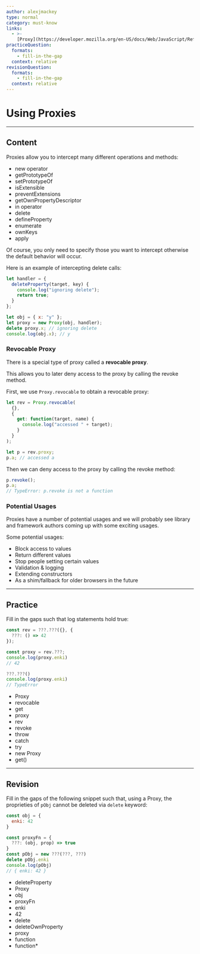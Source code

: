 ```yaml
---
author: alexjmackey
type: normal
category: must-know
links:
  - >-
    [Proxy](https://developer.mozilla.org/en-US/docs/Web/JavaScript/Reference/Global_Objects/Proxy){documentation}
practiceQuestion:
  formats:
    - fill-in-the-gap
  context: relative
revisionQuestion:
  formats:
    - fill-in-the-gap
  context: relative
---
```


# Using Proxies


---

## Content

Proxies allow you to intercept many different operations and methods:

- new operator
- getPrototypeOf
- setPrototypeOf
- isExtensible
- preventExtensions
- getOwnPropertyDescriptor
- in operator
- delete
- defineProperty
- enumerate
- ownKeys
- apply

Of course, you only need to specify those you want to intercept otherwise the default behavior will occur.

Here is an example of intercepting delete calls:

```javascript
let handler = {
  deleteProperty(target, key) {
    console.log("ignoring delete");
    return true;
  }
};

let obj = { x: "y" };
let proxy = new Proxy(obj, handler);
delete proxy.x; // ignoring delete
console.log(obj.x); // y
```

### Revocable Proxy

There is a special type of proxy called a **revocable proxy**.

This allows you to later deny access to the proxy by calling the revoke method.

First, we use `Proxy.revocable` to obtain a revocable proxy:

```javascript
let rev = Proxy.revocable(
  {},
  {
    get: function(target, name) {
      console.log("accessed " + target);
    }
  }
);

let p = rev.proxy;
p.a; // accessed a
```

Then we can deny access to the proxy by calling the revoke method:

```javascript
p.revoke();
p.a;
// TypeError: p.revoke is not a function
```

### Potential Usages

Proxies have a number of potential usages and we will probably see library and framework authors coming up with some exciting usages.

Some potential usages:

- Block access to values
- Return different values
- Stop people setting certain values
- Validation & logging
- Extending constructors
- As a shim/fallback for older browsers in the future


---

## Practice

Fill in the gaps such that log statements hold true:

```javascript
const rev = ???.???({}, {
  ???: () => 42
});

const proxy = rev.???;
console.log(proxy.enki)
// 42

???.???()
console.log(proxy.enki)
// TypeError
```

- Proxy
- revocable
- get
- proxy
- rev
- revoke
- throw
- catch
- try
- new Proxy
- get()


---

## Revision

Fill in the gaps of the following snippet such that, using a Proxy, the proprieties of `pObj` cannot be deleted via `delete` keyword:

```javascript
const obj = {
  enki: 42
}

const proxyFn = {
  ???: (obj, prop) => true
}
const pObj = new ???(???, ???)
delete pObj.enki
console.log(pObj)
// { enki: 42 }
```

- deleteProperty
- Proxy
- obj
- proxyFn
- enki
- 42
- delete
- deleteOwnProperty
- proxy
- function
- function*
 
